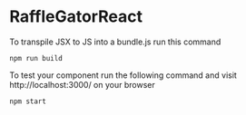 # RaffleGatorReact

To transpile JSX to JS into a bundle.js run this command

```
npm run build
```

To test your component run the following command and visit http://localhost:3000/ on your browser

```
npm start
```

